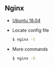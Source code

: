 ## Nginx

- [Ubuntu 18.04](https://www.digitalocean.com/community/tutorials/how-to-install-nginx-on-ubuntu-18-04)

- Locate config file

  ```bash
  $ nginx -t
  ```

- More commands

  ```bash
  $ nginx -h
  ```
